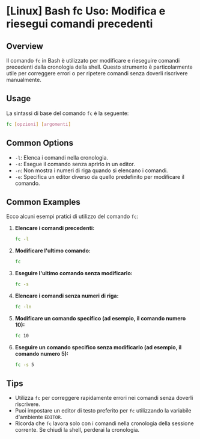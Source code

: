 # [Linux] Bash fc Uso: Modifica e riesegui comandi precedenti

## Overview
Il comando `fc` in Bash è utilizzato per modificare e rieseguire comandi precedenti dalla cronologia della shell. Questo strumento è particolarmente utile per correggere errori o per ripetere comandi senza doverli riscrivere manualmente.

## Usage
La sintassi di base del comando `fc` è la seguente:

```bash
fc [opzioni] [argomenti]
```

## Common Options
- `-l`: Elenca i comandi nella cronologia.
- `-s`: Esegue il comando senza aprirlo in un editor.
- `-n`: Non mostra i numeri di riga quando si elencano i comandi.
- `-e`: Specifica un editor diverso da quello predefinito per modificare il comando.

## Common Examples
Ecco alcuni esempi pratici di utilizzo del comando `fc`:

1. **Elencare i comandi precedenti:**
   ```bash
   fc -l
   ```

2. **Modificare l'ultimo comando:**
   ```bash
   fc
   ```

3. **Eseguire l'ultimo comando senza modificarlo:**
   ```bash
   fc -s
   ```

4. **Elencare i comandi senza numeri di riga:**
   ```bash
   fc -ln
   ```

5. **Modificare un comando specifico (ad esempio, il comando numero 10):**
   ```bash
   fc 10
   ```

6. **Eseguire un comando specifico senza modificarlo (ad esempio, il comando numero 5):**
   ```bash
   fc -s 5
   ```

## Tips
- Utilizza `fc` per correggere rapidamente errori nei comandi senza doverli riscrivere.
- Puoi impostare un editor di testo preferito per `fc` utilizzando la variabile d'ambiente `EDITOR`.
- Ricorda che `fc` lavora solo con i comandi nella cronologia della sessione corrente. Se chiudi la shell, perderai la cronologia.